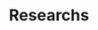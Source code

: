 ---
layout: page
title: Researchs
nav: true
nav_order: 1
dropdown: true
children: 
    - title: StorageSystems
      permalink: /blog/
    - title: divider
    - title: DeepLearning
      permalink: /projects/
---